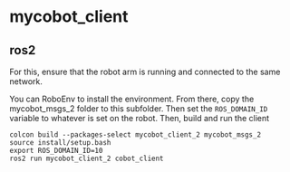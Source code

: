 # mycobot_client

## ros2

For this, ensure that the robot arm is running and connected to the same network.

You can RoboEnv to install the environment. From there, copy the mycobot_msgs_2 folder to this subfolder. Then set the `ROS_DOMAIN_ID` variable to whatever is set on the robot. Then, build and run the client

```
colcon build --packages-select mycobot_client_2 mycobot_msgs_2
source install/setup.bash
export ROS_DOMAIN_ID=10
ros2 run mycobot_client_2 cobot_client
```